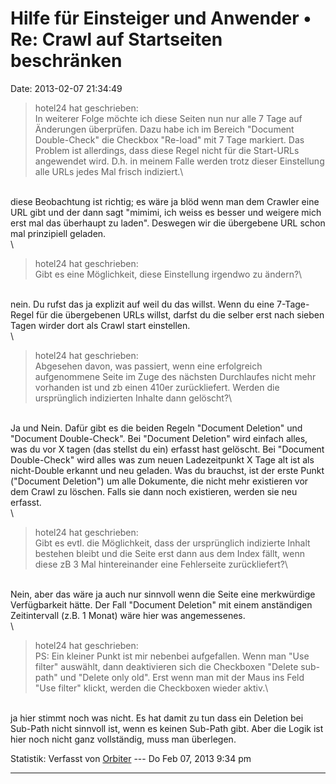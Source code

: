 Hilfe für Einsteiger und Anwender • Re: Crawl auf Startseiten beschränken
=========================================================================

Date: 2013-02-07 21:34:49

> <div>
>
> hotel24 hat geschrieben:\
> In weiterer Folge möchte ich diese Seiten nun nur alle 7 Tage auf
> Änderungen überprüfen. Dazu habe ich im Bereich \"Document
> Double-Check\" die Checkbox \"Re-load\" mit 7 Tage markiert. Das
> Problem ist allerdings, dass diese Regel nicht für die Start-URLs
> angewendet wird. D.h. in meinem Falle werden trotz dieser Einstellung
> alle URLs jedes Mal frisch indiziert.\
>
> </div>

\
diese Beobachtung ist richtig; es wäre ja blöd wenn man dem Crawler eine
URL gibt und der dann sagt \"mimimi, ich weiss es besser und weigere
mich erst mal das überhaupt zu laden\". Deswegen wir die übergebene URL
schon mal prinzipiell geladen.\
\

> <div>
>
> hotel24 hat geschrieben:\
> Gibt es eine Möglichkeit, diese Einstellung irgendwo zu ändern?\
>
> </div>

\
nein. Du rufst das ja explizit auf weil du das willst. Wenn du eine
7-Tage-Regel für die übergebenen URLs willst, darfst du die selber erst
nach sieben Tagen wirder dort als Crawl start einstellen.\
\

> <div>
>
> hotel24 hat geschrieben:\
> Abgesehen davon, was passiert, wenn eine erfolgreich aufgenommene
> Seite im Zuge des nächsten Durchlaufes nicht mehr vorhanden ist und zb
> einen 410er zurückliefert. Werden die ursprünglich indizierten Inhalte
> dann gelöscht?\
>
> </div>

\
Ja und Nein. Dafür gibt es die beiden Regeln \"Document Deletion\" und
\"Document Double-Check\". Bei \"Document Deletion\" wird einfach alles,
was du vor X tagen (das stellst du ein) erfasst hast gelöscht. Bei
\"Document Double-Check\" wird alles was zum neuen Ladezeitpunkt X Tage
alt ist als nicht-Double erkannt und neu geladen. Was du brauchst, ist
der erste Punkt (\"Document Deletion\") um alle Dokumente, die nicht
mehr existieren vor dem Crawl zu löschen. Falls sie dann noch
existieren, werden sie neu erfasst.\
\

> <div>
>
> hotel24 hat geschrieben:\
> Gibt es evtl. die Möglichkeit, dass der ursprünglich indizierte Inhalt
> bestehen bleibt und die Seite erst dann aus dem Index fällt, wenn
> diese zB 3 Mal hintereinander eine Fehlerseite zurückliefert?\
>
> </div>

\
Nein, aber das wäre ja auch nur sinnvoll wenn die Seite eine merkwürdige
Verfügbarkeit hätte. Der Fall \"Document Deletion\" mit einem
anständigen Zeitintervall (z.B. 1 Monat) wäre hier was angemessenes.\
\

> <div>
>
> hotel24 hat geschrieben:\
> PS: Ein kleiner Punkt ist mir nebenbei aufgefallen. Wenn man \"Use
> filter\" auswählt, dann deaktivieren sich die Checkboxen \"Delete
> sub-path\" und \"Delete only old\". Erst wenn man mit der Maus ins
> Feld \"Use filter\" klickt, werden die Checkboxen wieder aktiv.\
>
> </div>

\
ja hier stimmt noch was nicht. Es hat damit zu tun dass ein Deletion bei
Sub-Path nicht sinnvoll ist, wenn es keinen Sub-Path gibt. Aber die
Logik ist hier noch nicht ganz vollständig, muss man überlegen.

Statistik: Verfasst von
[Orbiter](http://forum.yacy-websuche.de/memberlist.php?mode=viewprofile&u=2)
--- Do Feb 07, 2013 9:34 pm

------------------------------------------------------------------------
